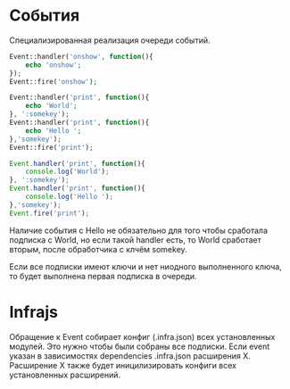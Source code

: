 # События
Специализированная реализация очереди событий. 

```php
Event::handler('onshow', function(){
	echo 'onshow';
});
Event::fire('onshow');

Event::handler('print', function(){
	echo 'World';
}, ':somekey');
Event::handler('print', function(){
	echo 'Hello ';
},'somekey');
Event::fire('print');
```

```js
Event.handler('print', function(){
	console.log('World');
}, ':somekey');
Event.handler('print', function(){
	console.log('Hello ');
},'somekey');
Event.fire('print');
```
Наличие события c Hello не обязательно для того чтобы сработала подписка с World, но если такой handler есть, то World сработает вторым, после обработчика с клчём somekey.

Если все подписки имеют ключи и нет ниодного выполненного ключа, то будет выполнена первая подписка в очереди.

# Infrajs

Обращение к Event собирает конфиг (.infra.json) всех установленных модулей. Это нужно чтобы были собраны все подписки. Если event указан в зависимостях dependencies .infra.json расширения X. Расширение X также будет иницилизировать конфиги всех установленных расширений. 
